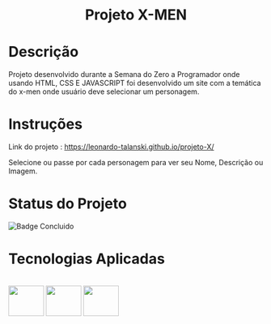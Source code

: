 <h1 align="center">Projeto X-MEN</h1>

# Descrição

Projeto desenvolvido durante a Semana do Zero a Programador onde usando HTML, CSS E JAVASCRIPT foi desenvolvido um site com a temática do x-men onde usuário deve selecionar um personagem.

# Instruções 

Link do projeto : https://leonardo-talanski.github.io/projeto-X/

Selecione ou passe por cada personagem para ver seu Nome, Descrição ou Imagem.

# Status do Projeto 

![Badge Concluido](http://img.shields.io/static/v1?label=STATUS&message=CONCLUIDO&color=GREEN&style=for-the-badge)

# Tecnologias Aplicadas

<div style="display: inline_block"><br>
  <img align="center" height="60" width="70" src="https://cdn.jsdelivr.net/gh/devicons/devicon/icons/html5/html5-plain-wordmark.svg"/>
  <img align="center" height="60" width="70" src="https://cdn.jsdelivr.net/gh/devicons/devicon/icons/css3/css3-plain-wordmark.svg"/>  
  <img align="center" height="60" width="70" src="https://cdn.jsdelivr.net/gh/devicons/devicon/icons/javascript/javascript-original.svg"/>

